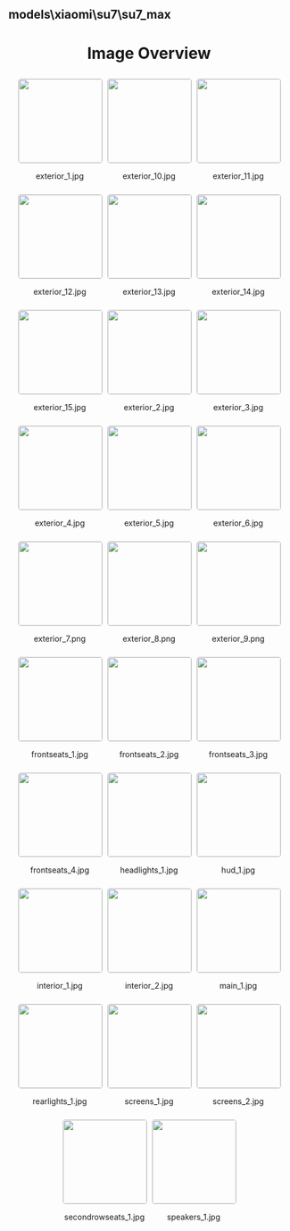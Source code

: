 ## models\xiaomi\su7\su7_max
<style>
    .image-gallery {
        display: flex;
        flex-wrap: wrap;
        gap: 10px;
        justify-content: center;
        padding: 10px;
    }
    .image-gallery img {
        width: 150px;
        height: auto;
        border: 1px solid #ddd;
        border-radius: 5px;
    }
    .image-gallery div {
        flex: 1 1 calc(33.333% - 20px); /* Three images per row on large screens */
        max-width: 150px;
        text-align: center;
    }
    @media (max-width: 768px) {
        .image-gallery div {
            flex: 1 1 calc(50% - 20px); /* Two images per row on medium screens */
        }
    }
    @media (max-width: 480px) {
        .image-gallery div {
            flex: 1 1 100%; /* One image per row on small screens */
        }
    }
</style>
<h1 style ="text-align: center;"> Image Overview </h1> <div class="image-gallery">
<div>
<img src="https://media.evkx.net/multimedia/models/xiaomi/su7/su7_max/exterior_1_st.jpg">
<p>exterior_1.jpg</p>
</div>
<div>
<img src="https://media.evkx.net/multimedia/models/xiaomi/su7/su7_max/exterior_10_st.jpg">
<p>exterior_10.jpg</p>
</div>
<div>
<img src="https://media.evkx.net/multimedia/models/xiaomi/su7/su7_max/exterior_11_st.jpg">
<p>exterior_11.jpg</p>
</div>
<div>
<img src="https://media.evkx.net/multimedia/models/xiaomi/su7/su7_max/exterior_12_st.jpg">
<p>exterior_12.jpg</p>
</div>
<div>
<img src="https://media.evkx.net/multimedia/models/xiaomi/su7/su7_max/exterior_13_st.jpg">
<p>exterior_13.jpg</p>
</div>
<div>
<img src="https://media.evkx.net/multimedia/models/xiaomi/su7/su7_max/exterior_14_st.jpg">
<p>exterior_14.jpg</p>
</div>
<div>
<img src="https://media.evkx.net/multimedia/models/xiaomi/su7/su7_max/exterior_15_st.jpg">
<p>exterior_15.jpg</p>
</div>
<div>
<img src="https://media.evkx.net/multimedia/models/xiaomi/su7/su7_max/exterior_2_st.jpg">
<p>exterior_2.jpg</p>
</div>
<div>
<img src="https://media.evkx.net/multimedia/models/xiaomi/su7/su7_max/exterior_3_st.jpg">
<p>exterior_3.jpg</p>
</div>
<div>
<img src="https://media.evkx.net/multimedia/models/xiaomi/su7/su7_max/exterior_4_st.jpg">
<p>exterior_4.jpg</p>
</div>
<div>
<img src="https://media.evkx.net/multimedia/models/xiaomi/su7/su7_max/exterior_5_st.jpg">
<p>exterior_5.jpg</p>
</div>
<div>
<img src="https://media.evkx.net/multimedia/models/xiaomi/su7/su7_max/exterior_6_st.jpg">
<p>exterior_6.jpg</p>
</div>
<div>
<img src="https://media.evkx.net/multimedia/models/xiaomi/su7/su7_max/exterior_7_st.png">
<p>exterior_7.png</p>
</div>
<div>
<img src="https://media.evkx.net/multimedia/models/xiaomi/su7/su7_max/exterior_8_st.png">
<p>exterior_8.png</p>
</div>
<div>
<img src="https://media.evkx.net/multimedia/models/xiaomi/su7/su7_max/exterior_9_st.png">
<p>exterior_9.png</p>
</div>
<div>
<img src="https://media.evkx.net/multimedia/models/xiaomi/su7/su7_max/frontseats_1_st.jpg">
<p>frontseats_1.jpg</p>
</div>
<div>
<img src="https://media.evkx.net/multimedia/models/xiaomi/su7/su7_max/frontseats_2_st.jpg">
<p>frontseats_2.jpg</p>
</div>
<div>
<img src="https://media.evkx.net/multimedia/models/xiaomi/su7/su7_max/frontseats_3_st.jpg">
<p>frontseats_3.jpg</p>
</div>
<div>
<img src="https://media.evkx.net/multimedia/models/xiaomi/su7/su7_max/frontseats_4_st.jpg">
<p>frontseats_4.jpg</p>
</div>
<div>
<img src="https://media.evkx.net/multimedia/models/xiaomi/su7/su7_max/headlights_1_st.jpg">
<p>headlights_1.jpg</p>
</div>
<div>
<img src="https://media.evkx.net/multimedia/models/xiaomi/su7/su7_max/hud_1_st.jpg">
<p>hud_1.jpg</p>
</div>
<div>
<img src="https://media.evkx.net/multimedia/models/xiaomi/su7/su7_max/interior_1_st.jpg">
<p>interior_1.jpg</p>
</div>
<div>
<img src="https://media.evkx.net/multimedia/models/xiaomi/su7/su7_max/interior_2_st.jpg">
<p>interior_2.jpg</p>
</div>
<div>
<img src="https://media.evkx.net/multimedia/models/xiaomi/su7/su7_max/main_1_st.jpg">
<p>main_1.jpg</p>
</div>
<div>
<img src="https://media.evkx.net/multimedia/models/xiaomi/su7/su7_max/rearlights_1_st.jpg">
<p>rearlights_1.jpg</p>
</div>
<div>
<img src="https://media.evkx.net/multimedia/models/xiaomi/su7/su7_max/screens_1_st.jpg">
<p>screens_1.jpg</p>
</div>
<div>
<img src="https://media.evkx.net/multimedia/models/xiaomi/su7/su7_max/screens_2_st.jpg">
<p>screens_2.jpg</p>
</div>
<div>
<img src="https://media.evkx.net/multimedia/models/xiaomi/su7/su7_max/secondrowseats_1_st.jpg">
<p>secondrowseats_1.jpg</p>
</div>
<div>
<img src="https://media.evkx.net/multimedia/models/xiaomi/su7/su7_max/speakers_1_st.jpg">
<p>speakers_1.jpg</p>
</div>
</div>
